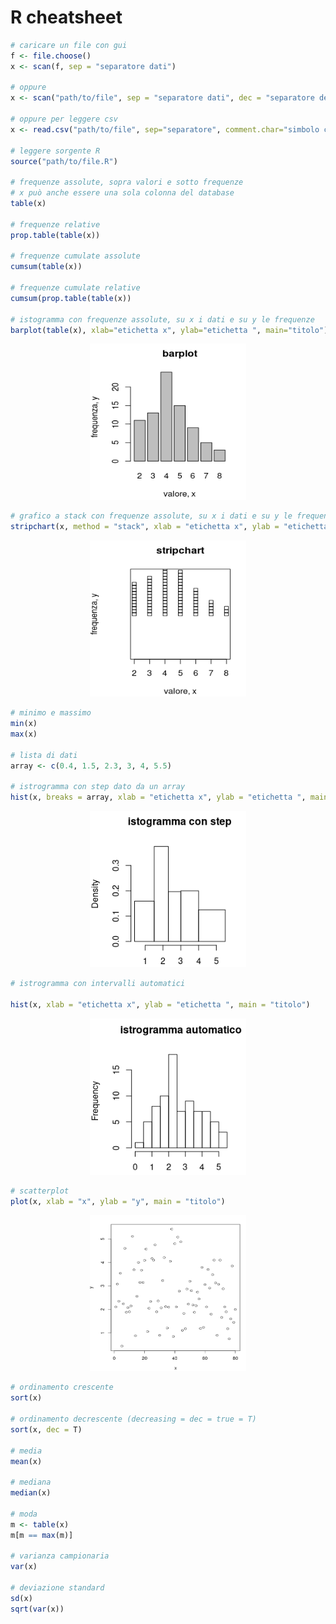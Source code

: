 # R cheatsheet

```R
# caricare un file con gui
f <- file.choose()
x <- scan(f, sep = "separatore dati")

# oppure
x <- scan("path/to/file", sep = "separatore dati", dec = "separatore decimali")

# oppure per leggere csv
x <- read.csv("path/to/file", sep="separatore", comment.char="simbolo commento")

# leggere sorgente R
source("path/to/file.R")

# frequenze assolute, sopra valori e sotto frequenze
# x può anche essere una sola colonna del database
table(x)

# frequenze relative
prop.table(table(x))

# frequenze cumulate assolute
cumsum(table(x))

# frequenze cumulate relative
cumsum(prop.table(table(x))

# istogramma con frequenze assolute, su x i dati e su y le frequenze 
barplot(table(x), xlab="etichetta x", ylab="etichetta ", main="titolo")
```
<p align="center">
  <img width="250" height="250" src="img/barplot.png">
</p>

```R
# grafico a stack con frequenze assolute, su x i dati e su y le frequenze 
stripchart(x, method = "stack", xlab = "etichetta x", ylab = "etichetta ", main="titolo")
```
<p align="center">
  <img width="250" height="250" src="img/stripchart.png">
</p>

```R
# minimo e massimo
min(x)
max(x)

# lista di dati
array <- c(0.4, 1.5, 2.3, 3, 4, 5.5)

# istrogramma con step dato da un array
hist(x, breaks = array, xlab = "etichetta x", ylab = "etichetta ", main = "titolo")
```
<p align="center">
  <img width="250" height="250" src="img/histstep.png">
</p>

```R
# istrogramma con intervalli automatici

hist(x, xlab = "etichetta x", ylab = "etichetta ", main = "titolo")
```
<p align="center">
  <img width = "250" height="250" src="img/histauto.png">
</p>

```R
# scatterplot
plot(x, xlab = "x", ylab = "y", main = "titolo")
```
<p align="center">
  <img width = "250" height="250" src="img/scatter.png">
</p>

```R
# ordinamento crescente
sort(x)

# ordinamento decrescente (decreasing = dec = true = T)
sort(x, dec = T)

# media
mean(x)

# mediana
median(x)

# moda
m <- table(x)
m[m == max(m)]

# varianza campionaria
var(x)

# deviazione standard
sd(x)
sqrt(var(x))
```